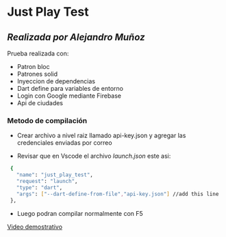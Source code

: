 # Just Play Test

## _Realizada por Alejandro Muñoz_

Prueba realizada con:

- Patron bloc
- Patrones solid
- Inyeccion de dependencias
- Dart define para variables de entorno
- Login con Google mediante Firebase
- Api de ciudades

### Metodo de compilación

- Crear archivo a nivel raiz llamado api-key.json y agregar las credenciales enviadas por correo

- Revisar que en Vscode el archivo _launch.json_ este asi:

```bash
 {
   "name": "just_play_test",
   "request": "launch",
   "type": "dart",
   "args": ["--dart-define-from-file","api-key.json"] //add this line
 },
```

- Luego podran compilar normalmente con F5

[Video demostrativo](https://youtube.com/shorts/wd0f9aKvhaY)
